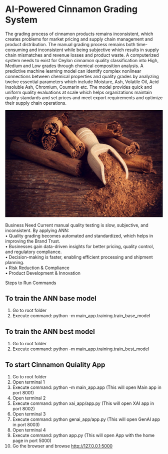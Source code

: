 # AI-Powered Cinnamon Grading System

The grading process of cinnamon products remains inconsistent, which creates problems for market pricing and supply chain management and product distribution. The manual grading process remains both time-consuming and inconsistent while being subjective which results in supply chain mismatches and revenue losses and product waste. A computerized system needs to exist for Ceylon cinnamon quality classification into High, Medium and Low grades through chemical composition analysis. A predictive machine learning model can identify complex nonlinear connections between chemical properties and quality grades by analyzing twelve essential parameters which include Moisture, Ash, Volatile Oil, Acid Insoluble Ash, Chromium, Coumarin etc. The model provides quick and uniform quality evaluations at scale which helps organizations maintain quality standards and set prices and meet export requirements and optimize their supply chain operations.

<img src="https://github.com/mdpw/msc-ai-cw/blob/main/frontend/static/images/ceylon-cinnamon.jpg" style="max-width: 100%; height: auto;">

Business Need
Current manual quality testing is slow, subjective, and inconsistent. By applying ANN: <br/>
•	Quality grading becomes automated and standardized, which helps in improving the Brand Trust.<br/> 
•	Businesses gain data-driven insights for better pricing, quality control, and regulatory compliance.<br/>
•	Decision-making is faster, enabling efficient processing and shipment planning.<br/>
•	Risk Reduction & Compliance<br/>
•	Product Development & Innovation<br/>

Steps to Run Commands

## To train the ANN base model 
1. Go to root folder
2. Execute command: python -m main_app.training.train_base_model  

## To train the ANN best model 
1. Go to root folder
2. Execute command: python -m main_app.training.train_best_model 

## To start Cinnamon Quiality App
1. Go to root folder
2. Open terminal 1
3. Execute command: python -m main_app.app (This will open Main app in port 8001)
4. Open terminal 2
5. Execute command: python xai_app/app.py (This will open XAI app in port 8002)
6. Open terminal 3
7. Execute command: python genai_app/app.py (This will open GenAI app in port 8003)
8. Open terminal 4
9. Execute command: python app.py (This will open App with the home page in port 5000)
10. Go the browser and browse http://127.0.0.1:5000

